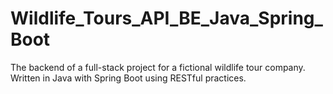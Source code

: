 # Wildlife_Tours_API_BE_Java_Spring_Boot
The backend of a full-stack project for a fictional wildlife tour company. Written in Java with Spring Boot using RESTful practices.
